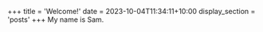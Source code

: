 +++
title = 'Welcome!'
date = 2023-10-04T11:34:11+10:00
display_section = 'posts'
+++
My name is Sam.